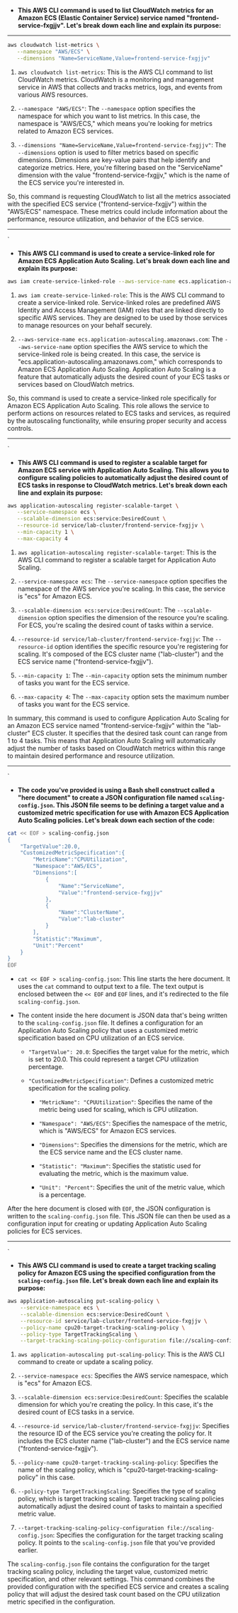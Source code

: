 - **This AWS CLI command is used to list CloudWatch metrics for an Amazon ECS (Elastic Container Service) service named "frontend-service-fxgjjv". Let's break down each line and explain its purpose:**

------------

```sh
aws cloudwatch list-metrics \
   --namespace "AWS/ECS" \
   --dimensions "Name=ServiceName,Value=frontend-service-fxgjjv"
```

1. `aws cloudwatch list-metrics`: This is the AWS CLI command to list CloudWatch metrics. CloudWatch is a monitoring and management service in AWS that collects and tracks metrics, logs, and events from various AWS resources.

2. `--namespace "AWS/ECS"`: The `--namespace` option specifies the namespace for which you want to list metrics. In this case, the namespace is "AWS/ECS," which means you're looking for metrics related to Amazon ECS services.

3. `--dimensions "Name=ServiceName,Value=frontend-service-fxgjjv"`: The `--dimensions` option is used to filter metrics based on specific dimensions. Dimensions are key-value pairs that help identify and categorize metrics. Here, you're filtering based on the "ServiceName" dimension with the value "frontend-service-fxgjjv," which is the name of the ECS service you're interested in.

So, this command is requesting CloudWatch to list all the metrics associated with the specified ECS service ("frontend-service-fxgjjv") within the "AWS/ECS" namespace. These metrics could include information about the performance, resource utilization, and behavior of the ECS service.

----------
`
- **This AWS CLI command is used to create a service-linked role for Amazon ECS Application Auto Scaling. Let's break down each line and explain its purpose:**

```sh
aws iam create-service-linked-role --aws-service-name ecs.application-autoscaling.amazonaws.com
```

1. `aws iam create-service-linked-role`: This is the AWS CLI command to create a service-linked role. Service-linked roles are predefined AWS Identity and Access Management (IAM) roles that are linked directly to specific AWS services. They are designed to be used by those services to manage resources on your behalf securely.

2. `--aws-service-name ecs.application-autoscaling.amazonaws.com`: The `--aws-service-name` option specifies the AWS service to which the service-linked role is being created. In this case, the service is "ecs.application-autoscaling.amazonaws.com," which corresponds to Amazon ECS Application Auto Scaling. Application Auto Scaling is a feature that automatically adjusts the desired count of your ECS tasks or services based on CloudWatch metrics.

So, this command is used to create a service-linked role specifically for Amazon ECS Application Auto Scaling. This role allows the service to perform actions on resources related to ECS tasks and services, as required by the autoscaling functionality, while ensuring proper security and access controls.

---------
`

- **This AWS CLI command is used to register a scalable target for Amazon ECS service with Application Auto Scaling. This allows you to configure scaling policies to automatically adjust the desired count of ECS tasks in response to CloudWatch metrics. Let's break down each line and explain its purpose:**

```sh
aws application-autoscaling register-scalable-target \
   --service-namespace ecs \
   --scalable-dimension ecs:service:DesiredCount \
   --resource-id service/lab-cluster/frontend-service-fxgjjv \
   --min-capacity 1 \
   --max-capacity 4
```

1. `aws application-autoscaling register-scalable-target`: This is the AWS CLI command to register a scalable target for Application Auto Scaling.

2. `--service-namespace ecs`: The `--service-namespace` option specifies the namespace of the AWS service you're scaling. In this case, the service is "ecs" for Amazon ECS.

3. `--scalable-dimension ecs:service:DesiredCount`: The `--scalable-dimension` option specifies the dimension of the resource you're scaling. For ECS, you're scaling the desired count of tasks within a service.

4. `--resource-id service/lab-cluster/frontend-service-fxgjjv`: The `--resource-id` option identifies the specific resource you're registering for scaling. It's composed of the ECS cluster name ("lab-cluster") and the ECS service name ("frontend-service-fxgjjv").

5. `--min-capacity 1`: The `--min-capacity` option sets the minimum number of tasks you want for the ECS service.

6. `--max-capacity 4`: The `--max-capacity` option sets the maximum number of tasks you want for the ECS service.

In summary, this command is used to configure Application Auto Scaling for an Amazon ECS service named "frontend-service-fxgjjv" within the "lab-cluster" ECS cluster. It specifies that the desired task count can range from 1 to 4 tasks. This means that Application Auto Scaling will automatically adjust the number of tasks based on CloudWatch metrics within this range to maintain desired performance and resource utilization.

-------
`

- **The code you've provided is using a Bash shell construct called a "here document" to create a JSON configuration file named `scaling-config.json`. This JSON file seems to be defining a target value and a customized metric specification for use with Amazon ECS Application Auto Scaling policies. Let's break down each section of the code:**

```sh
cat << EOF > scaling-config.json
{
    "TargetValue":20.0,
    "CustomizedMetricSpecification":{
        "MetricName":"CPUUtilization",
        "Namespace":"AWS/ECS",
        "Dimensions":[
            {
                "Name":"ServiceName",
                "Value":"frontend-service-fxgjjv"
            },
            {
                "Name":"ClusterName",
                "Value":"lab-cluster"
            }
        ],
        "Statistic":"Maximum",
        "Unit":"Percent"
    }
}
EOF
```

- `cat << EOF > scaling-config.json`: This line starts the here document. It uses the `cat` command to output text to a file. The text output is enclosed between the `<< EOF` and `EOF` lines, and it's redirected to the file `scaling-config.json`.

- The content inside the here document is JSON data that's being written to the `scaling-config.json` file. It defines a configuration for an Application Auto Scaling policy that uses a customized metric specification based on CPU utilization of an ECS service.

  - `"TargetValue": 20.0`: Specifies the target value for the metric, which is set to 20.0. This could represent a target CPU utilization percentage.

  - `"CustomizedMetricSpecification"`: Defines a customized metric specification for the scaling policy.
  
    - `"MetricName": "CPUUtilization"`: Specifies the name of the metric being used for scaling, which is CPU utilization.
  
    - `"Namespace": "AWS/ECS"`: Specifies the namespace of the metric, which is "AWS/ECS" for Amazon ECS services.
  
    - `"Dimensions"`: Specifies the dimensions for the metric, which are the ECS service name and the ECS cluster name.
  
    - `"Statistic": "Maximum"`: Specifies the statistic used for evaluating the metric, which is the maximum value.
  
    - `"Unit": "Percent"`: Specifies the unit of the metric value, which is a percentage.

After the here document is closed with `EOF`, the JSON configuration is written to the `scaling-config.json` file. This JSON file can then be used as a configuration input for creating or updating Application Auto Scaling policies for ECS services.

-------
`

- **This AWS CLI command is used to create a target tracking scaling policy for Amazon ECS using the specified configuration from the `scaling-config.json` file. Let's break down each line and explain its purpose:**

```sh
aws application-autoscaling put-scaling-policy \
    --service-namespace ecs \
    --scalable-dimension ecs:service:DesiredCount \
    --resource-id service/lab-cluster/frontend-service-fxgjjv \
    --policy-name cpu20-target-tracking-scaling-policy \
    --policy-type TargetTrackingScaling \
    --target-tracking-scaling-policy-configuration file://scaling-config.json
```

1. `aws application-autoscaling put-scaling-policy`: This is the AWS CLI command to create or update a scaling policy.

2. `--service-namespace ecs`: Specifies the AWS service namespace, which is "ecs" for Amazon ECS.

3. `--scalable-dimension ecs:service:DesiredCount`: Specifies the scalable dimension for which you're creating the policy. In this case, it's the desired count of ECS tasks in a service.

4. `--resource-id service/lab-cluster/frontend-service-fxgjjv`: Specifies the resource ID of the ECS service you're creating the policy for. It includes the ECS cluster name ("lab-cluster") and the ECS service name ("frontend-service-fxgjjv").

5. `--policy-name cpu20-target-tracking-scaling-policy`: Specifies the name of the scaling policy, which is "cpu20-target-tracking-scaling-policy" in this case.

6. `--policy-type TargetTrackingScaling`: Specifies the type of scaling policy, which is target tracking scaling. Target tracking scaling policies automatically adjust the desired count of tasks to maintain a specified metric value.

7. `--target-tracking-scaling-policy-configuration file://scaling-config.json`: Specifies the configuration for the target tracking scaling policy. It points to the `scaling-config.json` file that you've provided earlier.

The `scaling-config.json` file contains the configuration for the target tracking scaling policy, including the target value, customized metric specification, and other relevant settings. This command combines the provided configuration with the specified ECS service and creates a scaling policy that will adjust the desired task count based on the CPU utilization metric specified in the configuration.
